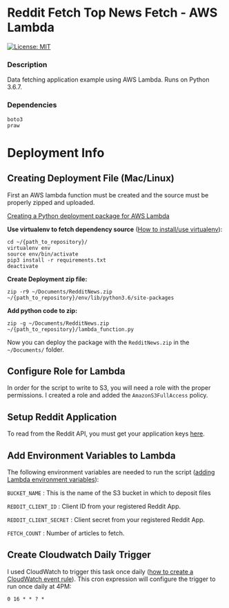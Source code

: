 # Reddit Fetch Top News Fetch - AWS Lambda

[![License: MIT](https://img.shields.io/badge/License-MIT-yellow.svg)](https://opensource.org/licenses/MIT)

### Description

Data fetching application example using AWS Lambda. Runs on Python 3.6.7.

### Dependencies

    boto3
    praw

# Deployment Info


## Creating Deployment File (Mac/Linux)

First an AWS lambda function must be created and the source must be properly zipped and uploaded.

[Creating a Python deployment package for AWS Lambda](https://docs.aws.amazon.com/lambda/latest/dg/lambda-python-how-to-create-deployment-package.html)

**Use virtualenv to fetch dependency source** ([How to install/use virtualenv](https://packaging.python.org/guides/installing-using-pip-and-virtualenv/)):

    cd ~/{path_to_repository}/
    virtualenv env
    source env/bin/activate
    pip3 install -r requirements.txt
    deactivate

**Create Deployment zip file:**

    zip -r9 ~/Documents/RedditNews.zip ~/{path_to_repository}/env/lib/python3.6/site-packages

**Add python code to zip:**

    zip -g ~/Documents/RedditNews.zip ~/{path_to_repository}/lambda_function.py

Now you can deploy the package with the `RedditNews.zip` in the `~/Documents/` folder.

## Configure Role for Lambda

In order for the script to write to S3, you will need a role with the proper permissions. I created a role and added the `AmazonS3FullAccess` policy.


## Setup Reddit Application

To read from the Reddit API, you must get your application keys [here](https://github.com/reddit-archive/reddit/wiki/OAuth2).

## Add Environment Variables to Lambda

The following environment variables are needed to run the script ([adding Lambda environment variables](https://docs.aws.amazon.com/lambda/latest/dg/env_variables.html)):

`BUCKET_NAME` : This is the name of the S3 bucket in which to deposit files

`REDDIT_CLIENT_ID` : Client ID from your registered Reddit App.

`REDDIT_CLIENT_SECRET` : Client secret from your registered Reddit App.

`FETCH_COUNT` : Number of articles to fetch.

## Create Cloudwatch Daily Trigger

I used CloudWatch to trigger this task once daily ([how to create a CloudWatch event rule](https://docs.aws.amazon.com/AmazonCloudWatch/latest/events/Create-CloudWatch-Events-Scheduled-Rule.html)). This cron expression will configure the trigger to run once daily at 4PM:

    0 16 * * ? *
